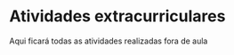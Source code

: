 <h1>Atividades extracurriculares</h1>
<p>Aqui ficará todas as atividades realizadas fora de aula</p>

